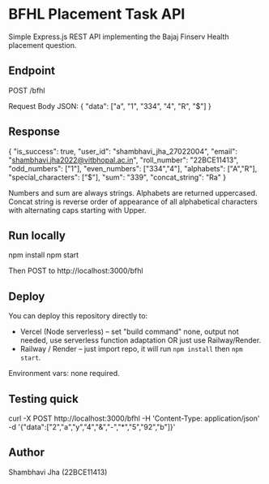 # BFHL Placement Task API

Simple Express.js REST API implementing the Bajaj Finserv Health placement question.

## Endpoint
POST /bfhl

Request Body JSON:
{
  "data": ["a", "1", "334", "4", "R", "$"]
}

## Response
{
  "is_success": true,
  "user_id": "shambhavi_jha_27022004",
  "email": "shambhavi.jha2022@vitbhopal.ac.in",
  "roll_number": "22BCE11413",
  "odd_numbers": ["1"],
  "even_numbers": ["334","4"],
  "alphabets": ["A","R"],
  "special_characters": ["$"],
  "sum": "339",
  "concat_string": "Ra"
}

Numbers and sum are always strings. Alphabets are returned uppercased. Concat string is reverse order of appearance of all alphabetical characters with alternating caps starting with Upper.

## Run locally
npm install
npm start

Then POST to http://localhost:3000/bfhl

## Deploy
You can deploy this repository directly to:
- Vercel (Node serverless) – set "build command" none, output not needed, use serverless function adaptation OR just use Railway/Render.
- Railway / Render – just import repo, it will run `npm install` then `npm start`.

Environment vars: none required.

## Testing quick
curl -X POST http://localhost:3000/bfhl -H 'Content-Type: application/json' -d '{"data":["2","a","y","4","&","-","*","5","92","b"]}'

## Author
Shambhavi Jha (22BCE11413)
